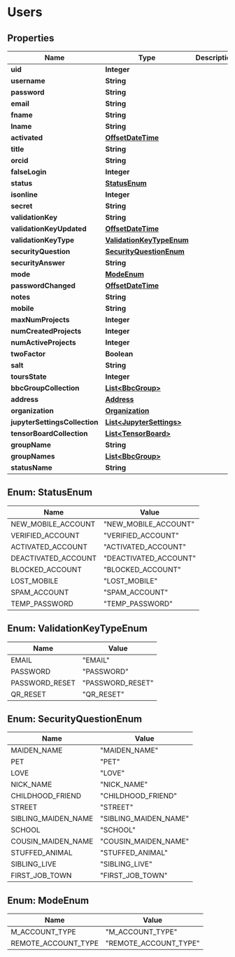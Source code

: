 # Users

## Properties
Name | Type | Description | Notes
------------ | ------------- | ------------- | -------------
**uid** | **Integer** |  |  [optional]
**username** | **String** |  | 
**password** | **String** |  | 
**email** | **String** |  |  [optional]
**fname** | **String** |  |  [optional]
**lname** | **String** |  |  [optional]
**activated** | [**OffsetDateTime**](OffsetDateTime.md) |  | 
**title** | **String** |  |  [optional]
**orcid** | **String** |  |  [optional]
**falseLogin** | **Integer** |  | 
**status** | [**StatusEnum**](#StatusEnum) |  | 
**isonline** | **Integer** |  | 
**secret** | **String** |  |  [optional]
**validationKey** | **String** |  |  [optional]
**validationKeyUpdated** | [**OffsetDateTime**](OffsetDateTime.md) |  |  [optional]
**validationKeyType** | [**ValidationKeyTypeEnum**](#ValidationKeyTypeEnum) |  |  [optional]
**securityQuestion** | [**SecurityQuestionEnum**](#SecurityQuestionEnum) |  |  [optional]
**securityAnswer** | **String** |  |  [optional]
**mode** | [**ModeEnum**](#ModeEnum) |  | 
**passwordChanged** | [**OffsetDateTime**](OffsetDateTime.md) |  | 
**notes** | **String** |  |  [optional]
**mobile** | **String** |  |  [optional]
**maxNumProjects** | **Integer** |  |  [optional]
**numCreatedProjects** | **Integer** |  | 
**numActiveProjects** | **Integer** |  | 
**twoFactor** | **Boolean** |  | 
**salt** | **String** |  | 
**toursState** | **Integer** |  | 
**bbcGroupCollection** | [**List&lt;BbcGroup&gt;**](BbcGroup.md) |  |  [optional]
**address** | [**Address**](Address.md) |  |  [optional]
**organization** | [**Organization**](Organization.md) |  |  [optional]
**jupyterSettingsCollection** | [**List&lt;JupyterSettings&gt;**](JupyterSettings.md) |  |  [optional]
**tensorBoardCollection** | [**List&lt;TensorBoard&gt;**](TensorBoard.md) |  |  [optional]
**groupName** | **String** |  |  [optional]
**groupNames** | [**List&lt;BbcGroup&gt;**](BbcGroup.md) |  |  [optional]
**statusName** | **String** |  |  [optional]

<a name="StatusEnum"></a>
## Enum: StatusEnum
Name | Value
---- | -----
NEW_MOBILE_ACCOUNT | &quot;NEW_MOBILE_ACCOUNT&quot;
VERIFIED_ACCOUNT | &quot;VERIFIED_ACCOUNT&quot;
ACTIVATED_ACCOUNT | &quot;ACTIVATED_ACCOUNT&quot;
DEACTIVATED_ACCOUNT | &quot;DEACTIVATED_ACCOUNT&quot;
BLOCKED_ACCOUNT | &quot;BLOCKED_ACCOUNT&quot;
LOST_MOBILE | &quot;LOST_MOBILE&quot;
SPAM_ACCOUNT | &quot;SPAM_ACCOUNT&quot;
TEMP_PASSWORD | &quot;TEMP_PASSWORD&quot;

<a name="ValidationKeyTypeEnum"></a>
## Enum: ValidationKeyTypeEnum
Name | Value
---- | -----
EMAIL | &quot;EMAIL&quot;
PASSWORD | &quot;PASSWORD&quot;
PASSWORD_RESET | &quot;PASSWORD_RESET&quot;
QR_RESET | &quot;QR_RESET&quot;

<a name="SecurityQuestionEnum"></a>
## Enum: SecurityQuestionEnum
Name | Value
---- | -----
MAIDEN_NAME | &quot;MAIDEN_NAME&quot;
PET | &quot;PET&quot;
LOVE | &quot;LOVE&quot;
NICK_NAME | &quot;NICK_NAME&quot;
CHILDHOOD_FRIEND | &quot;CHILDHOOD_FRIEND&quot;
STREET | &quot;STREET&quot;
SIBLING_MAIDEN_NAME | &quot;SIBLING_MAIDEN_NAME&quot;
SCHOOL | &quot;SCHOOL&quot;
COUSIN_MAIDEN_NAME | &quot;COUSIN_MAIDEN_NAME&quot;
STUFFED_ANIMAL | &quot;STUFFED_ANIMAL&quot;
SIBLING_LIVE | &quot;SIBLING_LIVE&quot;
FIRST_JOB_TOWN | &quot;FIRST_JOB_TOWN&quot;

<a name="ModeEnum"></a>
## Enum: ModeEnum
Name | Value
---- | -----
M_ACCOUNT_TYPE | &quot;M_ACCOUNT_TYPE&quot;
REMOTE_ACCOUNT_TYPE | &quot;REMOTE_ACCOUNT_TYPE&quot;
